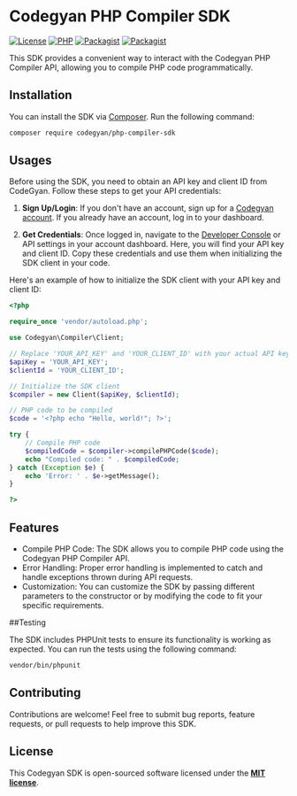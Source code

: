 # Codegyan PHP Compiler SDK

[![License](https://img.shields.io/badge/license-MIT-blue.svg)](LICENSE.txt)
[![PHP](https://img.shields.io/badge/php-%5E8.1.0-blue)](https://www.php.net/)
[![Packagist](https://img.shields.io/packagist/v/codegyan/php-compiler-sdk)](https://packagist.org/packages/codegyan/php-compiler-sdk)
[![Packagist](https://img.shields.io/packagist/dt/codegyan/php-compiler-sdk)](https://packagist.org/packages/codegyan/php-compiler-sdk)


This SDK provides a convenient way to interact with the Codegyan PHP Compiler API, allowing you to compile PHP code programmatically.

## Installation

You can install the SDK via [Composer](https://getcomposer.org/). Run the following command:

```bash
composer require codegyan/php-compiler-sdk
```

## Usages
Before using the SDK, you need to obtain an API key and client ID from CodeGyan. Follow these steps to get your API credentials:

1. **Sign Up/Login**: If you don't have an account, sign up for a [Codegyan account](https://www.codegyan.in/). If you already have an account, log in to your dashboard.

2. **Get Credentials**: Once logged in, navigate to the [Developer Console](https://developer.codegyan.in/) or API settings in your account dashboard. Here, you will find your API key and client ID. Copy these credentials and use them when initializing the SDK client in your code.

Here's an example of how to initialize the SDK client with your API key and client ID:


```php
<?php

require_once 'vendor/autoload.php';

use Codegyan\Compiler\Client;

// Replace 'YOUR_API_KEY' and 'YOUR_CLIENT_ID' with your actual API key and client ID
$apiKey = 'YOUR_API_KEY';
$clientId = 'YOUR_CLIENT_ID';

// Initialize the SDK client
$compiler = new Client($apiKey, $clientId);

// PHP code to be compiled
$code = '<?php echo "Hello, world!"; ?>';

try {
    // Compile PHP code
    $compiledCode = $compiler->compilePHPCode($code);
    echo "Compiled code: " . $compiledCode;
} catch (Exception $e) {
    echo 'Error: ' . $e->getMessage();
}

?>
```

## Features

- Compile PHP Code: The SDK allows you to compile PHP code using the Codegyan PHP Compiler API.
- Error Handling: Proper error handling is implemented to catch and handle exceptions thrown during API requests.
- Customization: You can customize the SDK by passing different parameters to the constructor or by modifying the code to fit your specific requirements.

##Testing

The SDK includes PHPUnit tests to ensure its functionality is working as expected. You can run the tests using the following command:

```bash
vendor/bin/phpunit
```

## Contributing
Contributions are welcome! Feel free to submit bug reports, feature requests, or pull requests to help improve this SDK.

## License
This Codegyan SDK is open-sourced software licensed under the **[MIT license](https://opensource.org/licenses/MIT)**.
